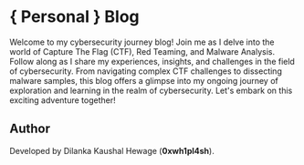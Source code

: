 # { Personal } Blog

Welcome to my cybersecurity journey blog! Join me as I delve into the world of Capture The Flag (CTF), Red Teaming, and Malware Analysis. Follow along as I share my experiences, insights, and challenges in the field of cybersecurity. From navigating complex CTF challenges to dissecting malware samples, this blog offers a glimpse into my ongoing journey of exploration and learning in the realm of cybersecurity. Let's embark on this exciting adventure together!

## Author

Developed by Dilanka Kaushal Hewage (**0xwh1pl4sh**).
